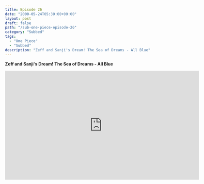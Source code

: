 ```yaml
---
title: Episode 26
date: "2000-05-24T05:30:00+00:00"
layout: post
draft: false
path: "/sub-one-piece-episode-26"
category: "Subbed"
tags:
  - "One Piece"
  - "Subbed"
description: "Zeff and Sanji's Dream! The Sea of Dreams - All Blue"
---
```


**Zeff and Sanji's Dream! The Sea of Dreams - All Blue**

<iframe width="640" height="360" src="https://www.fembed.com/v/1lv6y4qglo5" frameborder="0" marginwidth=0 marginheight=0 scrolling=no allowfullscreen></iframe>

